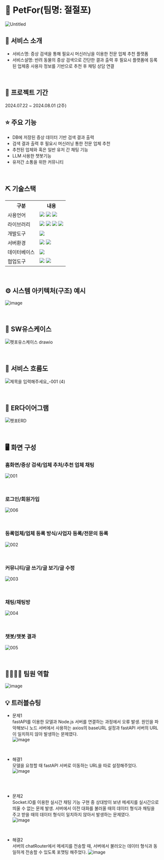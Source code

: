 # 📎 PetFor(팀명: 절절포)
![Untitled](https://github.com/user-attachments/assets/7a399fae-8532-4f58-ae4b-f9b7ba372537)




## 👀 서비스 소개
* 서비스명: 증상 검색을 통해 필요시 머신러닝을 이용한 전문 업체 추천 플랫폼
* 서비스설명: 반려 동물의 증상 검색으로 간단한 결과 출력 후 필요시 플랫폼에 등록된 업체중 사용자 정보를 기반으로 추천 후 채팅 상담 연결
<br>

## 📅 프로젝트 기간
2024.07.22 ~ 2024.08.01 (2주)
<br>

## ⭐ 주요 기능
* DB에 저장된 증상 데이터 기반 검색 결과 출력
* 검색 결과 출력 후 필요시 머신러닝 통한 전문 업체 추천
* 추천된 업체와 혹은 일반 유저 간 채팅 기능
* LLM 사용한 챗봇기능
* 유저간 소통을 위한 커뮤니티
<br>

## ⛏ 기술스택
<table>
    <tr>
        <th>구분</th>
        <th>내용</th>
    </tr>
    <tr>
        <td>사용언어</td>
        <td>
            <img src="https://github.com/user-attachments/assets/e5d0cd5b-a7bd-4760-9944-948996e7e7b4"/>
            <img src="https://github.com/user-attachments/assets/4efa8058-5370-4359-b79c-2a22330e5480"/>
            <img src="https://github.com/user-attachments/assets/8a4666f4-06a1-481b-ad5e-ece365299a44"/>
        </td>
    </tr>
    <tr>
        <td>라이브러리</td>
        <td>
            <img src="https://github.com/user-attachments/assets/c912d3ac-e680-497d-bfe2-937a41622f94"/>
            <img src="https://github.com/user-attachments/assets/a81a90e4-e297-4679-9499-284d1786600b"/>
            <img src="https://github.com/user-attachments/assets/607addd2-d19a-421e-8153-c6281586e5b2"/>
            <img src="https://github.com/user-attachments/assets/e8b6a4d3-c0f4-43a9-b9d4-f6be972b3577"/>
        </td>
    </tr>
    <tr>
        <td>개발도구</td>
        <td>
            <img src="https://github.com/user-attachments/assets/222a7ff6-ef9e-40d0-887b-3069f4863293"/>
        </td>
    </tr>
    <tr>
        <td>서버환경</td>
        <td>
            <img src="https://github.com/user-attachments/assets/79bf1dba-0691-491a-8246-40dda8e2c501"/>
            <img src="https://github.com/user-attachments/assets/6c9c8a89-c293-47d7-bb20-63ff873789ba"/>
        </td>
    </tr>
    <tr>
        <td>데이터베이스</td>
        <td>
            <img src="https://github.com/user-attachments/assets/5d632ad8-f5fc-4427-a0ff-d2c9264c3032"/>
        </td>
    </tr>
    <tr>
        <td>협업도구</td>
        <td>
            <img src="https://github.com/user-attachments/assets/e66c2905-e86e-4ed3-9e91-7a83ea450472"/>
            <img src="https://github.com/user-attachments/assets/bab3474b-4f6c-40f8-bc92-9fc2e36c6268"/>
        </td>
    </tr>
</table>


<br>

## ⚙ 시스템 아키텍처(구조) 예시 
![image](https://github.com/user-attachments/assets/ba5ed8df-5320-42d6-8826-b52e6882f6d8)

<br>

## 📌 SW유스케이스
![펫포유스케이스 drawio](https://github.com/user-attachments/assets/bcdc6686-a074-4feb-af4c-43e674821d65)

<br>

## 📌 서비스 흐름도
![제목을 입력해주세요_-001 (4)](https://github.com/user-attachments/assets/07f7197b-e950-4f7d-8723-980a9751092a)


<br>

## 📌 ER다이어그램
![펫포ERD](https://github.com/user-attachments/assets/e6bcff56-b6a7-4451-aa70-9abbda186408)

<br>

## 🖥 화면 구성

### 홈화면/증상 검색/업체 추처/추천 업체 채팅
![001](https://github.com/user-attachments/assets/f7442904-2553-43af-afac-4e910888fa6d)

<br>

### 로그인/회원가입
![006](https://github.com/user-attachments/assets/b337e9c7-1161-447c-99b5-df9626c4298e)

<br>

### 등록업체/업체 등록 방식/사업자 등록/전문의 등록
![002](https://github.com/user-attachments/assets/f3779084-35db-472a-92f9-622add723d96)

<br>

### 커뮤니티/글 쓰기/글 보기/글 수정
![003](https://github.com/user-attachments/assets/16dd26ec-680f-4879-b08a-023fc54e8124)


<br>

### 채팅/채팅방
![004](https://github.com/user-attachments/assets/0b1000e5-f539-45bb-a8d4-05747605aebc)


<br>

### 챗봇/챗봇 결과
![005](https://github.com/user-attachments/assets/f1378bc4-2f8b-4134-8d0f-585332914a73)



<br>

## 👨‍👩‍👦‍👦 팀원 역할
![image](https://github.com/user-attachments/assets/b8c2ee69-9b16-4d7d-bc8b-8bf53c284bfb)


## 💡 트러블슈팅
  
* 문제1<br>
 fastAPI를 이용한 모델과 Node.js 서버를 연결하는 과정에서 오류 발생. 원인을 파악해보니 노드 서버에서 사용하는 axios의 baseURL 설정과 fastAPI 서버의 URL이 일치하지 않아 발생하는 문제였다.<br>
 ![image](https://github.com/user-attachments/assets/45bb94ac-7520-44fb-b5c5-33aac3cae7da)

<br>

* 해결1<br>
 모델을 요청할 때 fastAPI 서버로 이동하는 URL을 따로 설정해주었다.<br>
 ![image](https://github.com/user-attachments/assets/f10088df-03d3-43d7-accb-e33102925ced)

<br><br>

* 문제2<br>
  Socket.IO를 이용한 실시간 채팅 기능 구현 중 상대방이 보낸 메세지를 실시간으로 띄울 수 없는 문제 발생. 서버에서 이전 대화를 불러올 때의 데이터 형식과 채팅을 주고 받을 때의 데이터 형식이 일치하지 않아서 발생하는 문제였다.<br>
  ![image](https://github.com/user-attachments/assets/dfcd53cf-0213-4dcc-a928-8a5c84786ed8)

<br>

* 해결2<br>
  서버의 chatRouter에서 메세지를 전송할 때, 서버에서 불러오는 데이터 형식과 동일하게 전송할 수 있도록 포맷팅 해주었다.
  ![image](https://github.com/user-attachments/assets/bfe0732e-f4b4-47bf-b3ee-5aec2ee7ace3)

